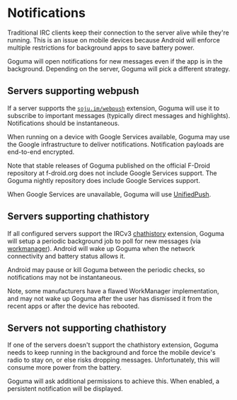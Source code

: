 # Notifications

Traditional IRC clients keep their connection to the server alive while
they're running. This is an issue on mobile devices because Android will
enforce multiple restrictions for background apps to save battery power.

Goguma will open notifications for new messages even if the app is in the
background. Depending on the server, Goguma will pick a different strategy.

## Servers supporting webpush

If a server supports the [`soju.im/webpush`][webpush] extension, Goguma will
use it to subscribe to important messages (typically direct messages and
highlights). Notifications should be instantaneous.

When running on a device with Google Services available, Goguma may use the
Google infrastructure to deliver notifications. Notification payloads are
end-to-end encrypted.

Note that stable releases of Goguma published on the official F-Droid
repository at f-droid.org does not include Google Services support. The Goguma
nightly repository does include Google Services support.

When Google Services are unavailable, Goguma will use [UnifiedPush].

## Servers supporting chathistory

If all configured servers support the IRCv3 [chathistory] extension, Goguma
will setup a periodic background job to poll for new messages (via
[workmanager]). Android will wake up Goguma when the network connectivity and
battery status allows it.

Android may pause or kill Goguma between the periodic checks, so notifications
may not be instantaneous.

Note, some manufacturers have a flawed WorkManager implementation, and may not
wake up Goguma after the user has dismissed it from the recent apps or after
the device has rebooted.

## Servers not supporting chathistory

If one of the servers doesn't support the chathistory extension, Goguma needs
to keep running in the background and force the mobile device's radio to stay
on, or else risks dropping messages. Unfortunately, this will consume more
power from the battery.

Goguma will ask additional permissions to achieve this. When enabled, a
persistent notification will be displayed.

[webpush]: https://git.sr.ht/~emersion/soju/tree/master/item/doc/ext/webpush.md
[UnifiedPush]: https://unifiedpush.org/
[chathistory]: https://ircv3.net/specs/extensions/chathistory
[workmanager]: https://pub.dev/packages/workmanager
